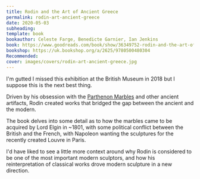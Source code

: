 ```yaml
---
title: Rodin and the Art of Ancient Greece
permalink: rodin-art-ancient-greece
date: 2020-05-03
subheading: 
template: book
bookauthor: Celeste Farge, Benedicte Garnier, Ian Jenkins
book: https://www.goodreads.com/book/show/36349752-rodin-and-the-art-of-ancient-greece
bookshop: https://uk.bookshop.org/a/2625/9780500480304
Recommended:
cover: images/covers/rodin-art-ancient-greece.jpg
---
```


I'm gutted I missed this exhibition at the British Museum in 2018 but I suppose this is the next best thing.

Driven by his obsession with the [Parthenon Marbles](https://en.wikipedia.org/wiki/Elgin_Marbles) and other ancient artifacts, Rodin created works that bridged the gap between the ancient and the modern.

The book delves into some detail as to how the marbles came to be acquired by Lord Elgin in ~1801, with some political conflict between the British and the French, with Napoleon wanting the sculptures for the recently created Louvre in Paris. 

I'd have liked to see a little more context around why Rodin is considered to be one of the most important modern sculptors, and how his reinterpretation of classical works drove modern sculpture in a new direction.